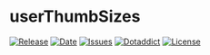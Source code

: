 # userThumbSizes

[![Release](https://img.shields.io/github/v/release/franck-paul/userThumbSizes)](https://github.com/franck-paul/userThumbSizes/releases)
[![Date](https://img.shields.io/github/release-date/franck-paul/userThumbSizes)](https://github.com/franck-paul/userThumbSizes/releases)
[![Issues](https://img.shields.io/github/issues/franck-paul/userThumbSizes)](https://github.com/franck-paul/userThumbSizes/issues)
[![Dotaddict](https://img.shields.io/badge/dotaddict-official-green.svg)](https://plugins.dotaddict.org/dc2/details/userThumbSizes)
[![License](https://img.shields.io/github/license/franck-paul/userThumbSizes)](https://github.com/franck-paul/userThumbSizes/blob/master/LICENSE)

